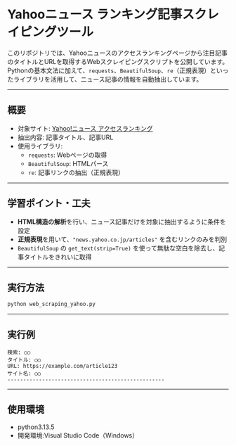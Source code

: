 # Yahooニュース ランキング記事スクレイピングツール

このリポジトリでは、Yahooニュースのアクセスランキングページから注目記事のタイトルとURLを取得するWebスクレイピングスクリプトを公開しています。  
Pythonの基本文法に加えて、`requests`、`BeautifulSoup`、`re`（正規表現）といったライブラリを活用して、ニュース記事の情報を自動抽出しています。

---

## 概要

- 対象サイト: [Yahoo!ニュース アクセスランキング](https://news.yahoo.co.jp/ranking/access/news)
- 抽出内容: 記事タイトル、記事URL
- 使用ライブラリ:
  - `requests`: Webページの取得
  - `BeautifulSoup`: HTMLパース
  - `re`: 記事リンクの抽出（正規表現）

---

## 学習ポイント・工夫

- **HTML構造の解析**を行い、ニュース記事だけを対象に抽出するように条件を設定
- **正規表現**を用いて、`"news.yahoo.co.jp/articles"` を含むリンクのみを判別
- `BeautifulSoup` の `get_text(strip=True)` を使って無駄な空白を除去し、記事タイトルをきれいに取得

---

## 実行方法

```bash
python web_scraping_yahoo.py
```

---

## 実行例

```
検索: ○○
タイトル: ○○
URL: https://example.com/article123
サイト名: ○○
--------------------------------------------------
```
---

## 使用環境

- python3.13.5
- 開発環境:Visual Studio Code（Windows）
